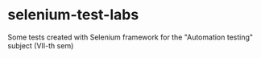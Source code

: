 # selenium-test-labs
Some tests created with Selenium framework for the "Automation testing" subject (VII-th sem)
